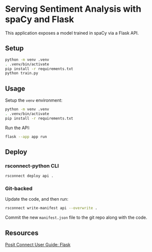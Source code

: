 # Serving Sentiment Analysis with spaCy and Flask

This application exposes a model trained in spaCy via a Flask API.

## Setup

```bash
python -m venv .venv
. .venv/bin/activate
pip install -r requirements.txt
python train.py
```

## Usage

Setup the `venv` environment:

```bash
python -m venv .venv
. .venv/bin/activate
pip install -r requirements.txt
```

Run the API:

```bash
flask --app app run
```

## Deploy

### rsconnect-python CLI

```bash
rsconnect deploy api .
```

### Git-backed

Update the code, and then run:

```bash
rsconnect write-manifest api --overwrite .
```

Commit the new `manifest.json` file to the git repo along with the code.

## Resources

[Posit Connect User Guide: Flask](https://docs.posit.co/connect/user/flask/)

